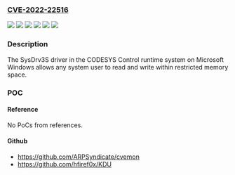 ### [CVE-2022-22516](https://cve.mitre.org/cgi-bin/cvename.cgi?name=CVE-2022-22516)
![](https://img.shields.io/static/v1?label=Product&message=CODESYS%20Control%20RTE%20(SL)%20&color=blue)
![](https://img.shields.io/static/v1?label=Product&message=CODESYS%20Control%20RTE%20(for%20Beckhoff%20CX)%20SL%20&color=blue)
![](https://img.shields.io/static/v1?label=Product&message=CODESYS%20Control%20Win%20(SL)%20&color=blue)
![](https://img.shields.io/static/v1?label=Product&message=CODESYS%20Development%20System%20V3%20&color=blue)
![](https://img.shields.io/static/v1?label=Version&message=V3.5.18.0%3C%20V3.5.18.0%20&color=brighgreen)
![](https://img.shields.io/static/v1?label=Vulnerability&message=CWE-732%20Incorrect%20Permission%20Assignment%20for%20Critical%20Resource&color=brighgreen)

### Description

The SysDrv3S driver in the CODESYS Control runtime system on Microsoft Windows allows any system user to read and write within restricted memory space.

### POC

#### Reference
No PoCs from references.

#### Github
- https://github.com/ARPSyndicate/cvemon
- https://github.com/hfiref0x/KDU

